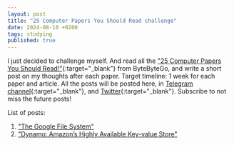 ```yaml
---
layout: post
title: "25 Computer Papers You Should Read challenge"
date: 2024-08-10 +0200
tags: studying
published: true
---
```


I just decided to challenge myself. And read all the ["25 Computer Papers You Should Read!"](https://youtu.be/_kynGl5hr9U?si=TALJgVq1tDF21DLT){:target="_blank"} from ByteByteGo, and write a short post on my thoughts after each paper. Target timeline: 1 week for each paper and article. All the posts will be posted here, in [Telegram channel](https://t.me/off77th_IT){:target="_blank"}, and [Twitter](https://x.com/77th_en){:target="_blank"}. Subscribe to not miss the future posts!

List of posts:
1. ["The Google File System"](../17/The-Google-File-System.html)
2. ["Dynamo: Amazon’s Highly Available Key-value Store"](../../09/09/Dynamo-Amazon.html)
